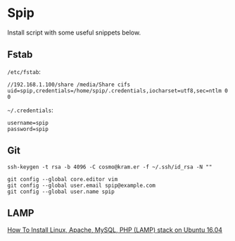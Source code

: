 # Spip

Install script with some useful snippets below.

## Fstab

`/etc/fstab`:

    //192.168.1.100/share /media/Share cifs uid=spip,credentials=/home/spip/.credentials,iocharset=utf8,sec=ntlm 0 0

`~/.credentials`:

    username=spip
    password=spip

## Git

    ssh-keygen -t rsa -b 4096 -C cosmo@kram.er -f ~/.ssh/id_rsa -N ""

    git config --global core.editor vim
    git config --global user.email spip@example.com
    git config --global user.name spip

## LAMP

[How To Install Linux, Apache, MySQL, PHP (LAMP) stack on Ubuntu 16.04](https://www.digitalocean.com/community/tutorials/how-to-install-linux-apache-mysql-php-lamp-stack-on-ubuntu-16-04)
